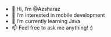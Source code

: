 - 👋 Hi, I’m @Azsharaz 
- 👀 I’m interested in mobile development
- 🌱 I’m currently learning Java 
- 📫 Feel free to ask me anything! :)

<!---
Azsharaz/Azsharaz is a ✨ special ✨ repository because its `README.md` (this file) appears on your GitHub profile.
You can click the Preview link to take a look at your changes.
--->
